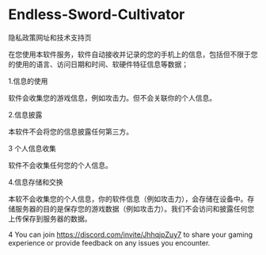 # Endless-Sword-Cultivator

隐私政策网址和技术支持页

在您使用本软件服务，软件自动接收并记录的您的手机上的信息，包括但不限于您的使用的语言、访问日期和时间、软硬件特征信息等数据；

1.信息的使用

软件会收集您的游戏信息，例如攻击力。但不会关联你的个人信息。

2.信息披露

本软件不会将您的信息披露任何第三方。

3 个人信息收集

软件不会收集任何您的个人信息。

4.信息存储和交换

本软不会收集您的个人信息，你的软件信息（例如攻击力），会存储在设备中。存储服务器的目的是保存您的游戏数据（例如攻击力）。我们不会访问和披露任何您上传保存到服务器的数据。


4 You can join https://discord.com/invite/JhhqjpZuy7 to share your gaming experience or provide feedback on any issues you encounter.
